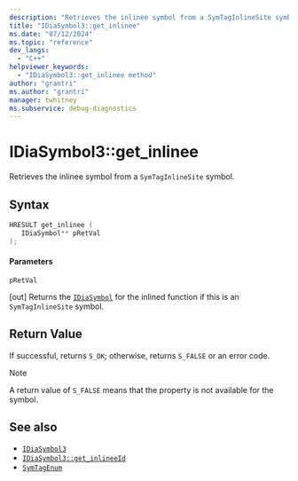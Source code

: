 ```yaml
---
description: "Retrieves the inlinee symbol from a SymTagInlineSite symbol."
title: "IDiaSymbol3::get_inlinee"
ms.date: "07/12/2024"
ms.topic: "reference"
dev_langs:
  - "C++"
helpviewer_keywords:
  - "IDiaSymbol3::get_inlinee method"
author: "grantri"
ms.author: "grantri"
manager: twhitney
ms.subservice: debug-diagnostics
---
```

# IDiaSymbol3::get_inlinee

Retrieves the inlinee symbol from a `SymTagInlineSite` symbol.

## Syntax

```C++
HRESULT get_inlinee ( 
   IDiaSymbol** pRetVal
);
```

#### Parameters

 `pRetVal`

[out] Returns the [`IDiaSymbol`](../../debugger/debug-interface-access/idiasymbol.md) for the inlined function if this is an `SymTagInlineSite` symbol.

## Return Value

 If successful, returns `S_OK`; otherwise, returns `S_FALSE` or an error code.

> [!NOTE]
> A return value of `S_FALSE` means that the property is not available for the symbol.

## See also

- [`IDiaSymbol3`](../../debugger/debug-interface-access/idiasymbol3.md)
- [`IDiaSymbol3::get_inlineeId`](../../debugger/debug-interface-access/idiasymbol3-get-inlineeId.md)
- [`SymTagEnum`](../../debugger/debug-interface-access/symtagenum.md)